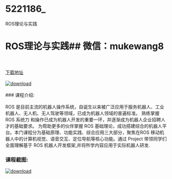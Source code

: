 # 5221186_
ROS理论与实践
# ROS理论与实践## 微信：mukewang8
<br/></br>[下载地址](http://www.36tz.cn/article/5221186 "下载地址")
<br/></br>[![download](http://36tz.cn/muke_img/2021_09_1-47-300x192.png "下载地址")](http://www.36tz.cn/article/5221186 "下载地址")
<br/></br>### 课程介绍:<br/></br>ROS 是目前主流的机器人操作系统，自诞生以来被广泛应用于服务机器人、工业机器人、无人机、无人驾驶等领域，已成为机器人领域的普遍标准。 熟练掌握 ROS 系统力 和操作已成为机器人开发的重要一环，并逐渐成为机器人企业招聘人才的基础要求。
为帮助更多的伙伴掌握 ROS 基础理论，成功搭建综合的机器人平台。本门课程分为基础原理、功能实践、综合应用三大部分，聚焦在ROS 移动机器人中的计算机视觉、语音交互、定位导航等核心功能。通过 Project 带领同学们全面理解基于 ROS 机器人开发框架,并将所学内容应用于实际机器人研发.

### 课程截图:
[![download](http://36tz.cn/muke_img/2021_09_2-46.png "下载地址")](http://www.36tz.cn/article/5221186 "下载地址")
